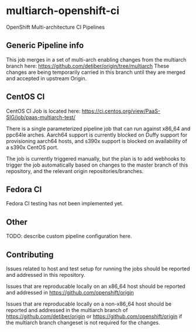 # multiarch-openshift-ci

OpenShift Multi-architecture CI Pipelines

## Generic Pipeline info

This job merges in a set of multi-arch enabling changes from the multiarch branch here: https://github.com/detiber/origin/tree/multiarch These changes are being temporarily carried in this branch until they are merged and accepted in upstream Origin.

## CentOS CI

CentOS CI Job is located here: https://ci.centos.org/view/PaaS-SIG/job/paas-multiarch-test/

There is a single parameterized pipeline job that can run against x86_64 and ppc64le arches. Aarch64 support is currently blocked on Duffy support for provisioning aarch64 hosts, and s390x support is blocked on availability of a s390x CentOS port.

The job is currently triggered manually, but the plan is to add webhooks to trigger the job automatically based on changes to the master branch of this repository, and the relevant origin repositories/branches.

## Fedora CI

Fedora CI testing has not been implemented yet.

## Other

TODO: describe custom pipeline configuration here.


## Contributing
Issues related to host and test setup for running the jobs should be reported and addressed in this repository.

Issues that are reproducable locally on an x86_64 host should be reported and addressed in https://github.com/openshift/origin

Issues that are reproducable locally on a non-x86_64 host should be reported and addressed in the multiarch branch of https://github.com/detiber/origin or https://github.com/openshift/origin if the multiarch branch changeset is not required for the changes.
